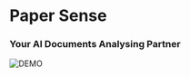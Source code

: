 # Paper Sense
### Your AI Documents Analysing Partner

![DEMO](https://github.com/user-attachments/assets/32fe5ca5-4d76-4674-83c8-458abe1adcca)
